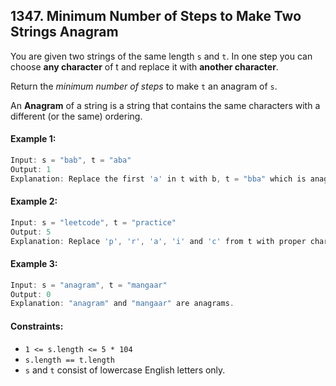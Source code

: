 ## 1347. Minimum Number of Steps to Make Two Strings Anagram

You are given two strings of the same length `s` and `t`. In one step you can choose **any character** of t and replace it with **another character**.

Return the *minimum number of steps* to make `t` an anagram of `s`.

An **Anagram** of a string is a string that contains the same characters with a different (or the same) ordering.

#### Example 1:
```java
Input: s = "bab", t = "aba"
Output: 1
Explanation: Replace the first 'a' in t with b, t = "bba" which is anagram of s.
```
#### Example 2:
```java
Input: s = "leetcode", t = "practice"
Output: 5
Explanation: Replace 'p', 'r', 'a', 'i' and 'c' from t with proper characters to make t anagram of s.
```
#### Example 3:
```java
Input: s = "anagram", t = "mangaar"
Output: 0
Explanation: "anagram" and "mangaar" are anagrams.
```

#### Constraints:
- `1 <= s.length <= 5 * 104`
- `s.length == t.length`
- `s` and `t` consist of lowercase English letters only.